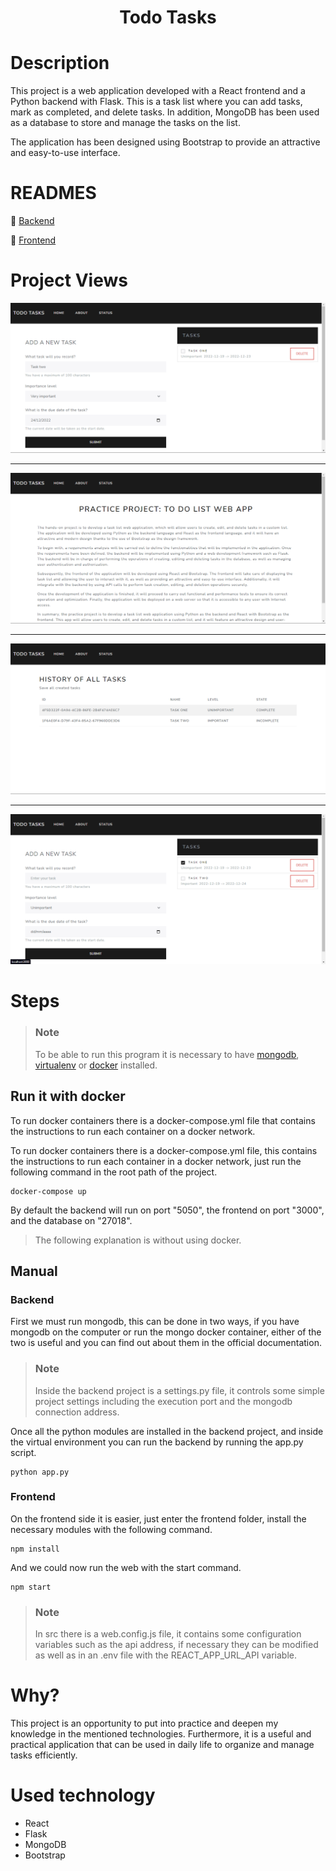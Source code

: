 <h1 align='center'>Todo Tasks</h1>

# Description

This project is a web application developed with a React frontend and a Python backend with Flask. This is a task list where you can add tasks, mark as completed, and delete tasks. In addition, MongoDB has been used as a database to store and manage the tasks on the list.

The application has been designed using Bootstrap to provide an attractive and easy-to-use interface.

# READMES

:link: [Backend](./backend/README.md)

:link: [Frontend](./frontend/README.md)

# Project Views

![Capture](./assets/docs/Capture1.png)

---

![Capture](./assets/docs/Capture2.png)

---

![Capture](./assets/docs/Capture3.png)

---

![Capture](./assets/docs/Capture4.png)

# Steps

> ### Note
>
> To be able to run this program it is necessary to have [mongodb](https://www.mongodb.com/), [virtualenv](https://virtualenv.pypa.io/en/latest/) or [docker](https://www.docker.com/) installed.

## Run it with docker

To run docker containers there is a docker-compose.yml file that contains the instructions to run each container on a docker network.

To run docker containers there is a docker-compose.yml file, this contains the instructions to run each container in a docker network, just run the following command in the root path of the project.

```shell
docker-compose up
```

By default the backend will run on port "5050", the frontend on port "3000", and the database on "27018".

> The following explanation is without using docker.

## Manual

### Backend

First we must run mongodb, this can be done in two ways, if you have mongodb on the computer or run the mongo docker container, either of the two is useful and you can find out about them in the official documentation.

> ### Note
>
> Inside the backend project is a settings.py file, it controls some simple project settings including the execution port and the mongodb connection address.

Once all the python modules are installed in the backend project, and inside the virtual environment you can run the backend by running the app.py script.

```shell
python app.py
```

### Frontend

On the frontend side it is easier, just enter the frontend folder, install the necessary modules with the following command.

```shell
npm install
```

And we could now run the web with the start command.

```shell
npm start
```

> ### Note
>
> In src there is a web.config.js file, it contains some configuration variables such as the api address, if necessary they can be modified as well as in an .env file with the REACT_APP_URL_API variable.

# Why?

This project is an opportunity to put into practice and deepen my knowledge in the mentioned technologies. Furthermore, it is a useful and practical application that can be used in daily life to organize and manage tasks efficiently.

# Used technology

- React
- Flask
- MongoDB
- Bootstrap
